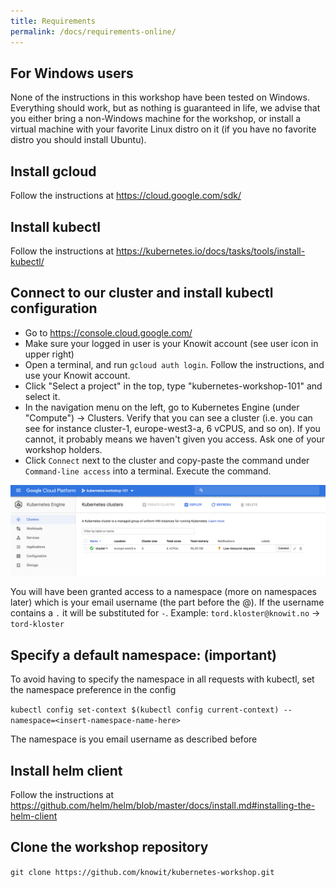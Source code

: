 ```yaml
---
title: Requirements
permalink: /docs/requirements-online/
---
```


## For Windows users

None of the instructions in this workshop have been tested on Windows. Everything should work, but as nothing is guaranteed in life, we advise that you either bring a non-Windows machine for the workshop, or install a virtual machine with your favorite Linux distro on it (if you have no favorite distro you should install Ubuntu).

## Install gcloud

Follow the instructions at <https://cloud.google.com/sdk/>

## Install kubectl

Follow the instructions at <https://kubernetes.io/docs/tasks/tools/install-kubectl/>

## Connect to our cluster and install kubectl configuration

* Go to <https://console.cloud.google.com/>
* Make sure your logged in user is your Knowit account (see user icon in upper right)
* Open a terminal, and run `gcloud auth login`. Follow the instructions, and use your Knowit account.
* Click "Select a project" in the top, type "kubernetes-workshop-101" and select it.
* In the navigation menu on the left, go to Kubernetes Engine (under "Compute") -> Clusters. Verify that you
can see a cluster (i.e. you can see for instance cluster-1, europe-west3-a, 6 vCPUS, and so on). If you
cannot, it probably means we haven't given you access. Ask one of your workshop holders.
* Click `Connect` next to the cluster and copy-paste the command under `Command-line access` into a terminal. Execute the command.

![google cloud project screenshot](../../assets/img/gcloud-project.png)

You will have been granted access to a namespace (more on namespaces later) which is your email username (the part before the @). If the username contains a `.` it will be substituted for `-`. 
Example: `tord.kloster@knowit.no` -> `tord-kloster`

## Specify a default namespace: (important)
To avoid having to specify the namespace in all requests with kubectl, set the namespace preference in the config

`kubectl config set-context $(kubectl config current-context) --namespace=<insert-namespace-name-here>`

The namespace is you email username as described before

## Install helm client

Follow the instructions at <https://github.com/helm/helm/blob/master/docs/install.md#installing-the-helm-client>

## Clone the workshop repository

`git clone https://github.com/knowit/kubernetes-workshop.git`
